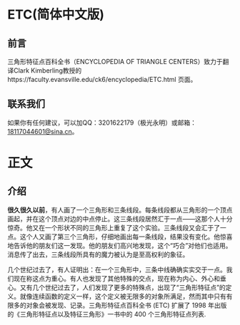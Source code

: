 # ETC(简体中文版)
## 前言

三角形特征点百科全书（ENCYCLOPEDIA OF TRIANGLE CENTERS）致力于翻译Clark Kimberling教授的https://faculty.evansville.edu/ck6/encyclopedia/ETC.html
页面。
## 联系我们

如果你有任何建议，可以加QQ：3201622179（极光永明）或邮箱：18117044601@sina.cn。

# 正文
## 介绍
**很久很久以前**，有人画了一个三角形和三条线段。每条线段都从三角形的一个顶点画起，并在这个顶点对边的中点停止。这三条线段居然汇于一点——这那个人十分惊奇。他又在一个形状不同的三角形上重复了这个实验。三条线段又会汇于了一点。这个人又画了第三个三角形，仔细地画出每一条线段，结果没有变化。他惊喜地告诉他的朋友们这一发现。他的朋友们高兴地发现，这个“巧合”对他们也适用。消息传了出去，三条线段所具有的魔力被认为是至高权利的象征。


几个世纪过去了，有人证明出：在一个三角形中，三条中线确确实实交于一点。我们现在称这点为重心。有人也发现了其他特殊的交点，现在称为内心、外心和垂心。又有几个世纪过去了，人们发现了更多的特殊点，出现了“三角形特征点”的定义。就像连续函数的定义一样，这个定义被无限多的对象所满足，然而其中只有有限多的对象会被发现、记录。三角形特征点百科全书 (ETC) 扩展了 1998 年出版的《三角形特征点以及特征三角形》一书中的 400 个三角形特征点列表.

